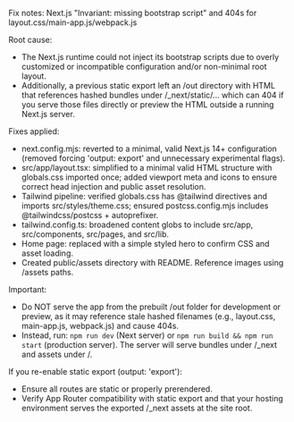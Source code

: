 Fix notes: Next.js "Invariant: missing bootstrap script" and 404s for layout.css/main-app.js/webpack.js

Root cause:
- The Next.js runtime could not inject its bootstrap scripts due to overly customized or incompatible configuration and/or non-minimal root layout.
- Additionally, a previous static export left an /out directory with HTML that references hashed bundles under /_next/static/... which can 404 if you serve those files directly or preview the HTML outside a running Next.js server.

Fixes applied:
- next.config.mjs: reverted to a minimal, valid Next.js 14+ configuration (removed forcing 'output: export' and unnecessary experimental flags).
- src/app/layout.tsx: simplified to a minimal valid HTML structure with globals.css imported once; added viewport meta and icons to ensure correct head injection and public asset resolution.
- Tailwind pipeline: verified globals.css has @tailwind directives and imports src/styles/theme.css; ensured postcss.config.mjs includes @tailwindcss/postcss + autoprefixer.
- tailwind.config.ts: broadened content globs to include src/app, src/components, src/pages, and src/lib.
- Home page: replaced with a simple styled hero to confirm CSS and asset loading.
- Created public/assets directory with README. Reference images using /assets paths.

Important:
- Do NOT serve the app from the prebuilt /out folder for development or preview, as it may reference stale hashed filenames (e.g., layout.css, main-app.js, webpack.js) and cause 404s.
- Instead, run: `npm run dev` (Next server) or `npm run build && npm run start` (production server). The server will serve bundles under /_next and assets under /.

If you re-enable static export (output: 'export'):
- Ensure all routes are static or properly prerendered.
- Verify App Router compatibility with static export and that your hosting environment serves the exported /_next assets at the site root.
